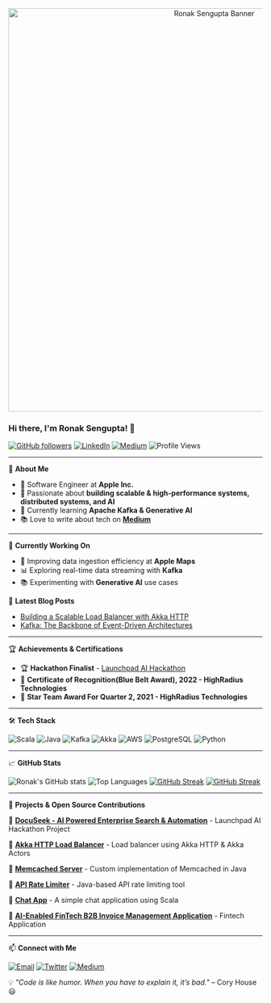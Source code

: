 <p align="center">
  <img src="https://i.imgur.com/azHs4W6.png" alt="Ronak Sengupta Banner" width="800px" height="auto"/>
</p>

### Hi there, I'm Ronak Sengupta! 👋

[![GitHub followers](https://img.shields.io/github/followers/r1999-ron?style=social)](https://github.com/r1999-ron)
[![LinkedIn](https://img.shields.io/badge/LinkedIn-blue?style=flat-square&logo=linkedin&logoColor=white)](https://www.linkedin.com/in/ronak-s-803b98194/)
[![Medium](https://img.shields.io/badge/Medium-black?style=flat-square&logo=medium&logoColor=white)](https://medium.com/@ronaksengupta)
![Profile Views](https://komarev.com/ghpvc/?username=r1999-ron&color=blue&style=flat-square)

---

🌟 **About Me**
- 🔭 Software Engineer at **Apple Inc.**
- 🚀 Passionate about **building scalable & high-performance systems, distributed systems, and AI**
- 🎯 Currently learning **Apache Kafka & Generative AI**
- 📚 Love to write about tech on **[Medium](https://medium.com/@ronaksengupta)**

---

🚀 **Currently Working On**
- 🔄 Improving data ingestion efficiency at **Apple Maps**
- 📊 Exploring real-time data streaming with **Kafka**
- 📚 Experimenting with **Generative AI** use cases

📖 **Latest Blog Posts**  
- [Building a Scalable Load Balancer with Akka HTTP](https://medium.com/@ronaksengupta)
- [Kafka: The Backbone of Event-Driven Architectures](https://medium.com/@ronaksengupta)

---

🏆 **Achievements & Certifications**
- 🏆 **Hackathon Finalist** - [Launchpad AI Hackathon](https://github.com/r1999-ron/Launchpad-AI-Hackathon)
- 🏅 **Certificate of Recognition(Blue Belt Award), 2022 - HighRadius Technologies**
- 🥇 **Star Team Award For Quarter 2, 2021 - HighRadius Technologies**

---

🛠️ **Tech Stack**

![Scala](https://img.shields.io/badge/Scala-%23DC322F.svg?style=flat-square&logo=scala&logoColor=white)
![Java](https://img.shields.io/badge/Java-%23ED8B00.svg?style=flat-square&logo=openjdk&logoColor=white)
![Kafka](https://img.shields.io/badge/Kafka-000000.svg?style=flat-square&logo=apache-kafka&logoColor=white)
![Akka](https://img.shields.io/badge/Akka-3D76C3.svg?style=flat-square&logo=akka&logoColor=white)
![AWS](https://img.shields.io/badge/AWS-%23FF9900.svg?style=flat-square&logo=amazon-aws&logoColor=white)
![PostgreSQL](https://img.shields.io/badge/PostgreSQL-336791.svg?style=flat-square&logo=postgresql&logoColor=white)
![Python](https://img.shields.io/badge/Python-3776AB.svg?style=flat-square&logo=python&logoColor=white)

---

📈 **GitHub Stats**

![Ronak's GitHub stats](https://github-readme-stats-sigma-five.vercel.app/api?username=r1999-ron&show_icons=true&theme=radical)
![Top Languages](https://github-readme-stats.vercel.app/api/top-langs/?username=r1999-ron&layout=compact&theme=radical)
[![GitHub Streak](https://github-readme-streak-stats.herokuapp.com/?user=r1999-ron&theme=default#gh-light-mode-only)](https://github.com/r1999-ron#gh-light-mode-only)
[![GitHub Streak](https://github-readme-streak-stats.herokuapp.com/?user=r1999-ron&theme=transparent)](https://github.com/r1999-ron)

---

🚀 **Projects & Open Source Contributions**

🔹 [**DocuSeek - AI Powered Enterprise Search & Automation**](https://github.com/r1999-ron/Launchpad-AI-Hackathon) - Launchpad AI Hackathon Project

🔹 [**Akka HTTP Load Balancer**](https://github.com/r1999-ron/akka-http-load-balancer) - Load balancer using Akka HTTP & Akka Actors

🔹 [**Memcached Server**](https://github.com/r1999-ron/MemcachedServer) - Custom implementation of Memcached in Java

🔹 [**API Rate Limiter**](https://github.com/r1999-ron/APIRateLimiterDemo) - Java-based API rate limiting tool

🔹 [**Chat App**](https://github.com/r1999-ron/chat-app-repo) - A simple chat application using Scala

🔹 [**AI-Enabled FinTech B2B Invoice Management Application**](https://github.com/r1999-ron/B2B-project) - Fintech Application

---

📫 **Connect with Me**

[![Email](https://img.shields.io/badge/Email-D14836?style=flat-square&logo=gmail&logoColor=white)](mailto:ronak.sengupta99@gmail.com)
[![Twitter](https://img.shields.io/badge/Twitter-%231DA1F2.svg?style=flat-square&logo=twitter&logoColor=white)](https://x.com/RonakSengupta99)
[![Medium](https://img.shields.io/badge/Medium-black?style=flat-square&logo=medium&logoColor=white)](https://medium.com/@ronaksengupta)

💡 _"Code is like humor. When you have to explain it, it’s bad."_ – Cory House 😃
